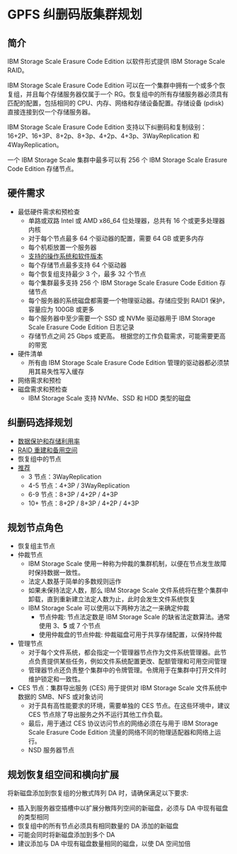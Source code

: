 # GPFS 纠删码版集群规划

## 简介

IBM Storage Scale Erasure Code Edition 以软件形式提供 IBM Storage Scale RAID。

IBM Storage Scale Erasure Code Edition 可以在一个集群中拥有一个或多个恢复组，并且每个存储服务器仅属于一个 RG。恢复组中的所有存储服务器必须具有匹配的配置，包括相同的 CPU、内存、网络和存储设备配置。存储设备 (pdisk) 直接连接到仅一个存储服务器。

IBM Storage Scale Erasure Code Edition 支持以下纠删码和复制级别：16+2P、16+3P、8+2p、8+3p、4+2p、4+3p、3WayReplication 和 4WayReplication。

一个 IBM Storage Scale 集群中最多可以有 256 个 IBM Storage Scale Erasure Code Edition 存储节点。

## 硬件需求

* 最低硬件需求和预检查
    * 单路或双路 Intel 或 AMD x86_64 位处理器，总共有 16 个或更多处理器内核
    * 对于每个节点最多 64 个驱动器的配置，需要 64 GB 或更多内存
    * 每个机柜放置一个服务器
    * [支持的操作系统和软件版本](https://www.ibm.com/docs/en/storage-scale?topic=STXKQY/gpfsclustersfaq.html#fsi)
    * 每个存储节点最多支持 64 个驱动器
    * 每个恢复组支持最少 3 个，最多 32 个节点
    * 每个集群最多支持 256 个 IBM Storage Scale Erasure Code Edition 存储节点
    * 每个服务器的系统磁盘都需要一个物理驱动器。存储应受到 RAID1 保护，容量应为 100GB 或更多
    * 每个服务器中至少需要一个 SSD 或 NVMe 驱动器用于 IBM Storage Scale Erasure Code Edition 日志记录
    * 存储节点之间 25 Gbps 或更高。 根据您的工作负载需求，可能需要更高的带宽
* 硬件清单
    * 所有由 IBM Storage Scale Erasure Code Edition 管理的驱动器都必须禁用其易失性写入缓存
* 网络需求和预检
* 磁盘需求和预检查
    * IBM Storage Scale 支持 NVMe、SSD 和 HDD 类型的磁盘

## 纠删码选择规划

* [数据保护和存储利用率](https://www.ibm.com/docs/en/storage-scale-ece/5.2.2?topic=selection-data-protection-storage-utilization)
* [RAID 重建和备用空间](https://www.ibm.com/docs/en/storage-scale-ece/5.2.2?topic=selection-raid-rebuild-spare-space)
* 恢复组中的节点
* [推荐](https://www.ibm.com/docs/en/storage-scale-ece/5.2.2?topic=selection-recommendations)
    * 3 节点：3WayReplication
    * 4-5 节点：4+3P / 3WayReplication
    * 6-9 节点：8+3P / 4+2P / 4+3P
    * 10+ 节点：8+2P / 8+3P / 4+2P / 4+3P

## 规划节点角色

* 恢复组主节点
* 仲裁节点
    * IBM Storage Scale 使用一种称为仲裁的集群机制，以便在节点发生故障时保持数据一致性。
    * 法定人数基于简单的多数规则运作
    * 如果未保持法定人数，那么 IBM Storage Scale 文件系统将在整个集群中卸载，直到重新建立法定人数为止，此时会发生文件系统恢复
    * IBM Storage Scale 可以使用以下两种方法之一来确定仲裁
        * 节点仲裁: 节点法定数是 IBM Storage Scale 的缺省法定数算法。通常使用 3、**5** 或 7 个节点
        * 使用仲裁盘的节点仲裁: 仲裁磁盘可用于共享存储配置，以保持仲裁
* 管理节点
    * 对于每个文件系统，都会指定一个管理器节点作为文件系统管理器。此节点负责提供某些任务，例如文件系统配置更改、配额管理和可用空间管理
    * 管理器节点还负责整个集群中的令牌管理。令牌用于在集群中打开文件时维护锁定和一致性。
* CES 节点：集群导出服务 (CES) 用于提供对 IBM Storage Scale 文件系统中数据的 SMB、NFS 或对象访问
    * 对于具有高性能要求的环境，需要单独的 CES 节点。在这些环境中，建议 CES 节点除了导出服务之外不运行其他工作负载。
    * 最后，用于通过 CES 协议访问节点的网络必须在与用于 IBM Storage Scale Erasure Code Edition 流量的网络不同的物理适配器和网络上运行。
    * NSD 服务器节点

## 规划恢复组空间和横向扩展

将新磁盘添加到恢复组的分散式阵列 DA 时，请确保满足以下要求:
* 插入到服务器空插槽中以扩展分散阵列空间的新磁盘，必须与 DA 中现有磁盘的类型相同
* 恢复组中的所有节点必须具有相同数量的 DA 添加的新磁盘
* 可能会同时将新磁盘添加到多个 DA 
* 建议添加与 DA 中现有磁盘数量相同的磁盘，以使 DA 空间加倍